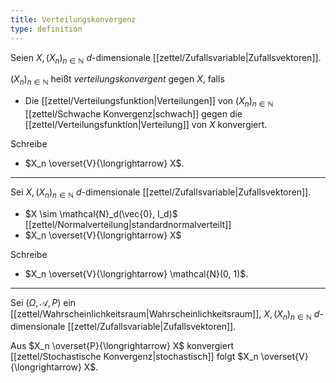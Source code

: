 ```yaml
---
title: Verteilungskonvergenz
type: definition
---
```


Seien $X, (X_n)_{n \in \mathbb{N}}$ $d$-dimensionale [[zettel/Zufallsvariable|Zufallsvektoren]].

$(X_n)_{n \in \mathbb{N}}$ heißt *verteilungskonvergent* gegen $X$, falls
- Die [[zettel/Verteilungsfunktion|Verteilungen]] von $(X_n)_{n \in \mathbb{N}}$ [[zettel/Schwache Konvergenz|schwach]] gegen die [[zettel/Verteilungsfunktion|Verteilung]] von $X$ konvergiert.

Schreibe
- $X_n \overset{V}{\longrightarrow} X$.

---

Sei $X, (X_n)_{n \in \mathbb{N}}$ $d$-dimensionale [[zettel/Zufallsvariable|Zufallsvektoren]].
- $X \sim \mathcal{N}_d(\vec{0}, I_d)$ [[zettel/Normalverteilung|standardnormalverteilt]]
- $X_n \overset{V}{\longrightarrow} X$

Schreibe
- $X_n \overset{V}{\longrightarrow} \mathcal{N}(0, 1)$.

---

Sei $(\Omega, \mathcal{A}, P)$ ein [[zettel/Wahrscheinlichkeitsraum|Wahrscheinlichkeitsraum]], $X, (X_n)_{n \in \mathbb{N}}$ $d$-dimensionale [[zettel/Zufallsvariable|Zufallsvektoren]].

Aus $X_n \overset{P}{\longrightarrow} X$ konvergiert [[zettel/Stochastische Konvergenz|stochastisch]] folgt $X_n \overset{V}{\longrightarrow} X$.